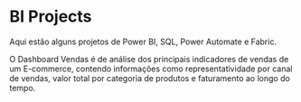 # BI Projects
 Aqui estão alguns projetos de Power BI, SQL, Power Automate e Fabric.

 O Dashboard Vendas é de análise dos principais indicadores de vendas de um E-commerce, contendo informações como representatividade por canal de vendas, valor total por categoria de produtos e faturamento ao longo do tempo.
